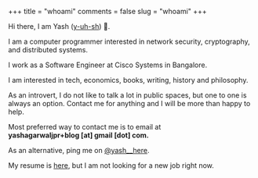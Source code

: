 +++
title = "whoami"
comments = false
slug = "whoami"
+++

Hi there, I am Yash ([y-uh-sh](https://www.youtube.com/watch?v=mzJVVcVVbA4)) 👋.

I am a computer programmer interested in network security, cryptography, and distributed systems.

I work as a Software Engineer at Cisco Systems in Bangalore.

I am interested in tech, economics, books, writing, history and philosophy. 

As an introvert, I do not like to talk
a lot in public spaces, but one to one is always an option. Contact me for anything and I will be more than happy to help.

Most preferred way to contact me is to email at <br/> **yashagarwaljpr+blog [at] gmail [dot] com.**

As an alternative, ping me on [@yash__here](https://twitter.com/yash__here).

My resume is [here](/pdf/resume.pdf), but I am not looking for a new job right now.

